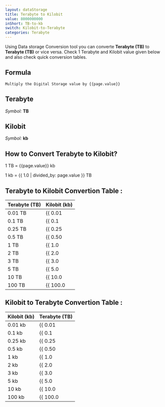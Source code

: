 ```yaml
---
layout: dataStorage
title: Terabyte to Kilobit
value: 8000000000
inShort: TB-to-kb
switch: Kilobit-to-Terabyte
categories: Terabyte
---
```


Using Data storage Conversion tool you can converte **Terabyte (TB)** to **Terabyte (TB)** or vice versa. Check 1 Terabyte and Kilobit value given below and also check quick conversion tables.

## Formula
`Multiply the Digital Storage value by {{page.value}}`

## Terabyte
*Symbol:* **TB**

## Kilobit
*Symbol:* **kb**

## How to Convert Terabyte to Kilobit?

1 TB = {{page.value}} kb

1 kb = {{ 1.0 | divided_by: page.value }} TB


## Terabyte to Kilobit Convertion Table :

| Terabyte (TB) | Kilobit (kb) |
| ---- | ---- |
| 0.01 TB | {{ 0.01 | times: page.value }} kb |
| 0.1 TB | {{ 0.1 | times: page.value }} kb |
| 0.25 TB | {{ 0.25 | times: page.value }} kb |
| 0.5 TB | {{ 0.50 | times: page.value }} kb |
| 1 TB | {{ 1.0 | times: page.value }} kb |
| 2 TB | {{ 2.0 | times: page.value }} kb |
| 3 TB | {{ 3.0 | times: page.value }} kb |
| 5 TB | {{ 5.0 | times: page.value }} kb |
| 10 TB | {{ 10.0 | times: page.value }} kb |
| 100 TB | {{ 100.0 | times: page.value }} kb |

## Kilobit to Terabyte Convertion Table :

| Kilobit (kb) | Terabyte (TB) |
| ---- | ---- |
| 0.01 kb | {{ 0.01 | divided_by: page.value }} TB |
| 0.1 kb | {{ 0.1 | divided_by: page.value }} TB |
| 0.25 kb | {{ 0.25 | divided_by: page.value }} TB |
| 0.5 kb | {{ 0.50 | divided_by: page.value }} TB |
| 1 kb | {{ 1.0 | divided_by: page.value }} TB |
| 2 kb | {{ 2.0 | divided_by: page.value }} TB |
| 3 kb | {{ 3.0 | divided_by: page.value }} TB |
| 5 kb | {{ 5.0 | divided_by: page.value }} TB |
| 10 kb | {{ 10.0 | divided_by: page.value }} TB |
| 100 kb | {{ 100.0 | divided_by: page.value }} TB |


<script>
document.getElementById('selectInput')[16].selected = true
document.getElementById('selectOutput')[2].selected = true
</script>
